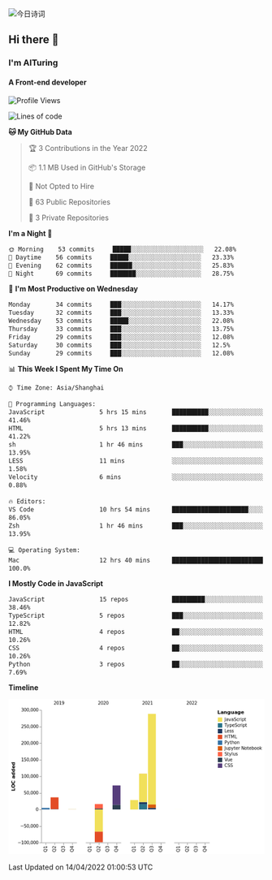 <img alt="今日诗词" src="https://v2.jinrishici.com/one.svg?font-size=30&spacing=2&color=skyblue" style="max-width:100%; display: block; margin: 0 auto;">

## Hi there 👋
### I'm AITuring
#### A Front-end developer

<!-- <img src="./dhx.gif" width="400px"/> -->

<!--START_SECTION:waka-->
![Profile Views](http://img.shields.io/badge/Profile%20Views-0-blue)

![Lines of code](https://img.shields.io/badge/From%20Hello%20World%20I%27ve%20Written-456%20Thousand%20lines%20of%20code-blue)

**🐱 My GitHub Data** 

> 🏆 3 Contributions in the Year 2022
 > 
> 📦 1.1 MB Used in GitHub's Storage 
 > 
> 🚫 Not Opted to Hire
 > 
> 📜 63 Public Repositories 
 > 
> 🔑 3 Private Repositories  
 > 
**I'm a Night 🦉** 

```text
🌞 Morning    53 commits     █████░░░░░░░░░░░░░░░░░░░░   22.08% 
🌆 Daytime    56 commits     █████░░░░░░░░░░░░░░░░░░░░   23.33% 
🌃 Evening    62 commits     ██████░░░░░░░░░░░░░░░░░░░   25.83% 
🌙 Night      69 commits     ███████░░░░░░░░░░░░░░░░░░   28.75%

```
📅 **I'm Most Productive on Wednesday** 

```text
Monday       34 commits     ███░░░░░░░░░░░░░░░░░░░░░░   14.17% 
Tuesday      32 commits     ███░░░░░░░░░░░░░░░░░░░░░░   13.33% 
Wednesday    53 commits     █████░░░░░░░░░░░░░░░░░░░░   22.08% 
Thursday     33 commits     ███░░░░░░░░░░░░░░░░░░░░░░   13.75% 
Friday       29 commits     ███░░░░░░░░░░░░░░░░░░░░░░   12.08% 
Saturday     30 commits     ███░░░░░░░░░░░░░░░░░░░░░░   12.5% 
Sunday       29 commits     ███░░░░░░░░░░░░░░░░░░░░░░   12.08%

```


📊 **This Week I Spent My Time On** 

```text
⌚︎ Time Zone: Asia/Shanghai

💬 Programming Languages: 
JavaScript               5 hrs 15 mins       ██████████░░░░░░░░░░░░░░░   41.46% 
HTML                     5 hrs 13 mins       ██████████░░░░░░░░░░░░░░░   41.22% 
sh                       1 hr 46 mins        ███░░░░░░░░░░░░░░░░░░░░░░   13.95% 
LESS                     11 mins             ░░░░░░░░░░░░░░░░░░░░░░░░░   1.58% 
Velocity                 6 mins              ░░░░░░░░░░░░░░░░░░░░░░░░░   0.88%

🔥 Editors: 
VS Code                  10 hrs 54 mins      █████████████████████░░░░   86.05% 
Zsh                      1 hr 46 mins        ███░░░░░░░░░░░░░░░░░░░░░░   13.95%

💻 Operating System: 
Mac                      12 hrs 40 mins      █████████████████████████   100.0%

```

**I Mostly Code in JavaScript** 

```text
JavaScript               15 repos            █████████░░░░░░░░░░░░░░░░   38.46% 
TypeScript               5 repos             ███░░░░░░░░░░░░░░░░░░░░░░   12.82% 
HTML                     4 repos             ██░░░░░░░░░░░░░░░░░░░░░░░   10.26% 
CSS                      4 repos             ██░░░░░░░░░░░░░░░░░░░░░░░   10.26% 
Python                   3 repos             ██░░░░░░░░░░░░░░░░░░░░░░░   7.69%

```


**Timeline**

![Chart not found](https://raw.githubusercontent.com/AITuring/AITuring/main/charts/bar_graph.png) 


 Last Updated on 14/04/2022 01:00:53 UTC
<!--END_SECTION:waka-->


